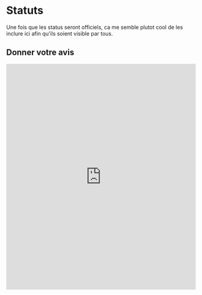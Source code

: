 # Statuts

Une fois que les status seront officiels, ca me semble plutot cool de les inclure ici afin qu'ils soient visible par tous.



## Donner votre avis


<iframe name="embed_readwrite" src="https://mypads2.framapad.org/p/discussion-des-statuts-6w1roz9s3?showControls=true&showChat=true&showLineNumbers=true&useMonospaceFont=false" width="100%" height="600" frameborder="0"></iframe>